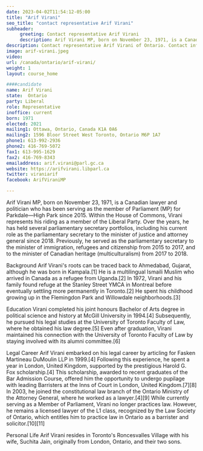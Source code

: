 ```yaml
---
date: 2023-04-02T11:54:12-05:00
title: "Arif Virani"
seo_title: "contact representative Arif Virani"
subheader:
     greeting: Contact representative Arif Virani
     description: Arif Virani MP, born on November 23, 1971, is a Canadian lawyer and politician who has been serving as the member of Parliament (MP) for Parkdale—High Park since 2015.
description: Contact representative Arif Virani of Ontario. Contact information for Arif Virani includes email address, phone number, and mailing address.
image: arif-virani.jpeg
video:
url: /canada/ontario/arif-virani/
weight: 1
layout: course_home

####candidate
name: Arif Virani
state:	Ontario
party: Liberal
role: Representative
inoffice: current
born: 1971
elected: 2021
mailing1: Ottawa, Ontario, Canada K1A 0A6
mailing2: 1596 Bloor Street West Toronto, Ontario M6P 1A7
phone1: 613-992-2936
phone2: 416-769-5072
fax1: 613-995-1629
fax2: 416-769-8343
emailaddress: arif.virani@parl.gc.ca
website: https://arifvirani.libparl.ca
twitter: viraniarif
facebook: ArifViraniMP

---
```


Arif Virani MP, born on November 23, 1971, is a Canadian lawyer and politician who has been serving as the member of Parliament (MP) for Parkdale—High Park since 2015. Within the House of Commons, Virani represents his riding as a member of the Liberal Party. Over the years, he has held several parliamentary secretary portfolios, including his current role as the parliamentary secretary to the minister of justice and attorney general since 2018. Previously, he served as the parliamentary secretary to the minister of immigration, refugees and citizenship from 2015 to 2017, and to the minister of Canadian heritage (multiculturalism) from 2017 to 2018.

Background
Arif Virani's roots can be traced back to Ahmedabad, Gujarat, although he was born in Kampala.[1] He is a multilingual Ismaili Muslim who arrived in Canada as a refugee from Uganda.[2] In 1972, Virani and his family found refuge at the Stanley Street YMCA in Montreal before eventually settling more permanently in Toronto.[2] He spent his childhood growing up in the Flemingdon Park and Willowdale neighborhoods.[3]

Education
Virani completed his joint honours Bachelor of Arts degree in political science and history at McGill University in 1994.[4] Subsequently, he pursued his legal studies at the University of Toronto Faculty of Law, where he obtained his law degree.[5] Even after graduation, Virani maintained his connection with the University of Toronto Faculty of Law by staying involved with its alumni committee.[6]

Legal Career
Arif Virani embarked on his legal career by articling for Fasken Martineau DuMoulin LLP in 1999.[4] Following this experience, he spent a year in London, United Kingdom, supported by the prestigious Harold G. Fox scholarship.[4] This scholarship, awarded to recent graduates of the Bar Admission Course, offered him the opportunity to undergo pupilage with leading Barristers at the Inns of Court in London, United Kingdom.[7][8] In 2003, he joined the constitutional law branch of the Ontario Ministry of the Attorney General, where he worked as a lawyer.[4][9] While currently serving as a Member of Parliament, Virani no longer practices law. However, he remains a licensed lawyer of the L1 class, recognized by the Law Society of Ontario, which entitles him to practice law in Ontario as a barrister and solicitor.[10][11]

Personal Life
Arif Virani resides in Toronto's Roncesvalles Village with his wife, Suchita Jain, originally from London, Ontario, and their two sons.
